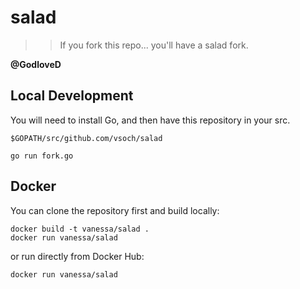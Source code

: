 # salad
>> If you fork this repo... you'll have a salad fork.

**@GodloveD**

## Local Development
You will need to install Go, and then have this repository in your src.

`$GOPATH/src/github.com/vsoch/salad`

```
go run fork.go
```

## Docker


You can clone the repository first and build locally:

```
docker build -t vanessa/salad .
docker run vanessa/salad
```

or run directly from Docker Hub:

```
docker run vanessa/salad
```

